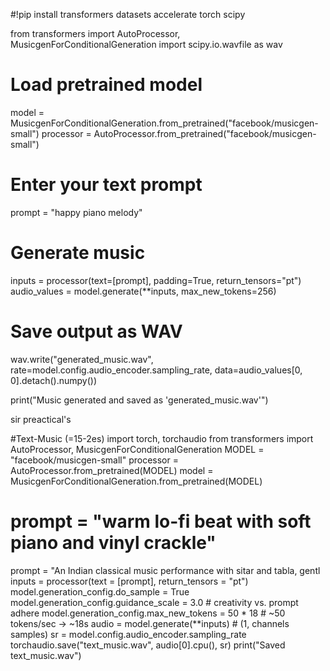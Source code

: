 
#!pip install transformers datasets accelerate torch scipy

from transformers import AutoProcessor, MusicgenForConditionalGeneration
import scipy.io.wavfile as wav

# Load pretrained model
model = MusicgenForConditionalGeneration.from_pretrained("facebook/musicgen-small")
processor = AutoProcessor.from_pretrained("facebook/musicgen-small")

# Enter your text prompt
prompt = "happy piano melody"

# Generate music
inputs = processor(text=[prompt], padding=True, return_tensors="pt")
audio_values = model.generate(**inputs, max_new_tokens=256)

# Save output as WAV
wav.write("generated_music.wav", rate=model.config.audio_encoder.sampling_rate,
          data=audio_values[0, 0].detach().numpy())

print("Music generated and saved as 'generated_music.wav'")



sir preactical's 


#Text-Music (=15-2es)
import torch, torchaudio
from transformers import AutoProcessor, MusicgenForConditionalGeneration
MODEL = "facebook/musicgen-small"
processor = AutoProcessor.from_pretrained(MODEL)
model = MusicgenForConditionalGeneration.from_pretrained(MODEL)
# prompt = "warm lo-fi beat with soft piano and vinyl crackle"
prompt = "An Indian classical music performance with sitar and tabla, gentl
inputs = processor(text = [prompt], return_tensors = "pt")
model.generation_config.do_sample = True
model.generation_config.guidance_scale = 3.0 # creativity vs. prompt adhere
model.generation_config.max_new_tokens = 50 * 18 # ~50 tokens/sec -> ~18s
audio = model.generate(**inputs) # (1, channels samples)
sr = model.config.audio_encoder.sampling_rate
torchaudio.save("text_music.wav", audio[0].cpu(), sr)
print("Saved text_music.wav")
